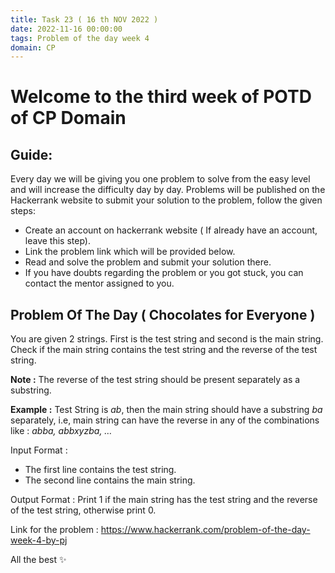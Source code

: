 ```yaml
---
title: Task 23 ( 16 th NOV 2022 )
date: 2022-11-16 00:00:00
tags: Problem of the day week 4
domain: CP
---
```


# Welcome to the third week of POTD of CP Domain
## Guide:

Every day we will be giving you one problem to solve from the easy level and will increase the difficulty day by day.
Problems will be published on the Hackerrank website to submit your solution to the problem, follow the given steps:
  - Create an account on hackerrank website ( If already have an account, leave this step).
  - Link the problem link which will be provided below.
  - Read and solve the problem and submit your solution there.
  - If you have doubts regarding the problem or you got stuck, you can contact the mentor assigned to you.

## Problem Of The Day ( Chocolates for Everyone )

You are given 2 strings. First is the test string and second is the main string. Check if the main string contains the test string and the reverse of the test string.

**Note :** The reverse of the test string should be present separately as a substring.

**Example :** Test String is *ab*, then the main string should have a substring *ba* separately, i.e, main string can have the reverse in any of the combinations like : *abba, abbxyzba, …*

Input Format :

- The first line contains the test string.
- The second line contains the main string.

Output Format :
Print 1 if the main string has the test string and the reverse of the test string, otherwise print 0.

Link for the problem : https://www.hackerrank.com/problem-of-the-day-week-4-by-pj

All the best ✨
